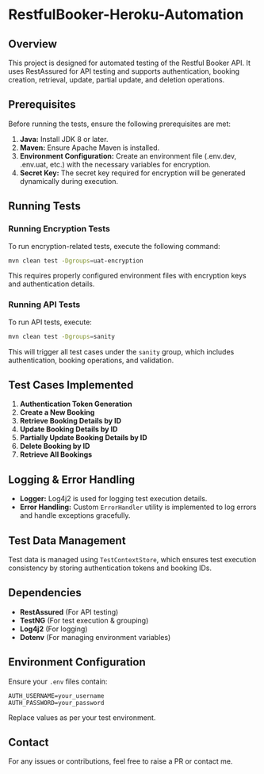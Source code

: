# RestfulBooker-Heroku-Automation

## Overview
This project is designed for automated testing of the Restful Booker API. It uses RestAssured for API testing and supports authentication, booking creation, retrieval, update, partial update, and deletion operations.

## Prerequisites
Before running the tests, ensure the following prerequisites are met:

1. **Java:** Install JDK 8 or later.
2. **Maven:** Ensure Apache Maven is installed.
3. **Environment Configuration:** Create an environment file (.env.dev, .env.uat, etc.) with the necessary variables for encryption.
4. **Secret Key:** The secret key required for encryption will be generated dynamically during execution.

## Running Tests

### Running Encryption Tests
To run encryption-related tests, execute the following command:
```sh
mvn clean test -Dgroups=uat-encryption
```
This requires properly configured environment files with encryption keys and authentication details.

### Running API Tests
To run API tests, execute:
```sh
mvn clean test -Dgroups=sanity
```
This will trigger all test cases under the `sanity` group, which includes authentication, booking operations, and validation.

## Test Cases Implemented
1. **Authentication Token Generation**
2. **Create a New Booking**
3. **Retrieve Booking Details by ID**
4. **Update Booking Details by ID**
5. **Partially Update Booking Details by ID**
6. **Delete Booking by ID**
7. **Retrieve All Bookings**

## Logging & Error Handling
- **Logger:** Log4j2 is used for logging test execution details.
- **Error Handling:** Custom `ErrorHandler` utility is implemented to log errors and handle exceptions gracefully.

## Test Data Management
Test data is managed using `TestContextStore`, which ensures test execution consistency by storing authentication tokens and booking IDs.

## Dependencies
- **RestAssured** (For API testing)
- **TestNG** (For test execution & grouping)
- **Log4j2** (For logging)
- **Dotenv** (For managing environment variables)

## Environment Configuration
Ensure your `.env` files contain:
```
AUTH_USERNAME=your_username
AUTH_PASSWORD=your_password
```
Replace values as per your test environment.

## Contact
For any issues or contributions, feel free to raise a PR or contact me.

